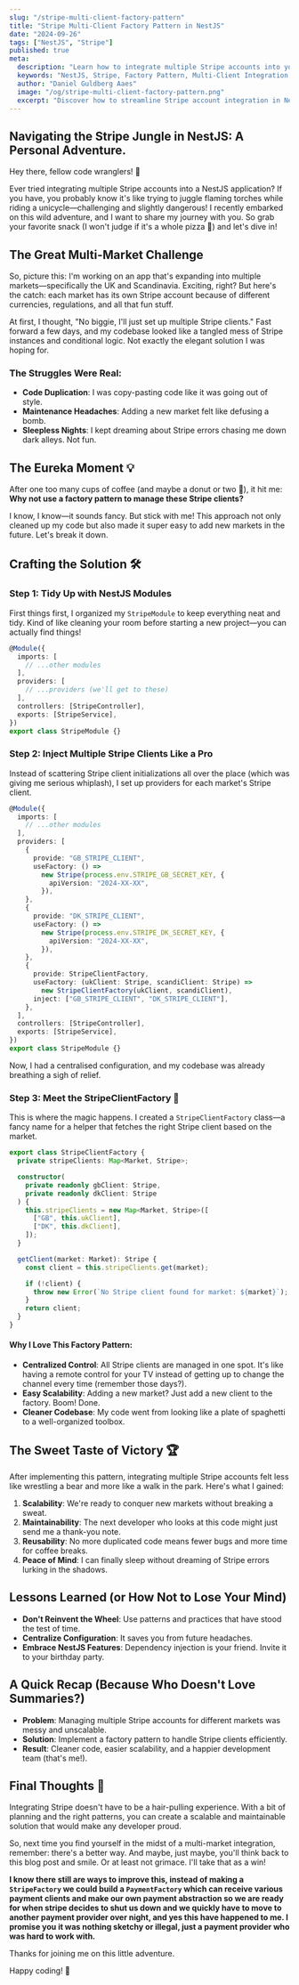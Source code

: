 ```yaml
---
slug: "/stripe-multi-client-factory-pattern"
title: "Stripe Multi-Client Factory Pattern in NestJS"
date: "2024-09-26"
tags: ["NestJS", "Stripe"]
published: true
meta:
  description: "Learn how to integrate multiple Stripe accounts into your NestJS application using the Factory Pattern for cleaner code, scalability, and maintainability."
  keywords: "NestJS, Stripe, Factory Pattern, Multi-Client Integration, Payment Processing, Software Development, Code Optimization"
  author: "Daniel Guldberg Aaes"
  image: "/og/stripe-multi-client-factory-pattern.png"
  excerpt: "Discover how to streamline Stripe account integration in NestJS applications using the Factory Pattern. Say goodbye to messy code and hello to scalability!"
---
```


## Navigating the Stripe Jungle in NestJS: A Personal Adventure.

Hey there, fellow code wranglers! 👋

Ever tried integrating multiple Stripe accounts into a NestJS application? If you have, you probably know it's like trying to juggle flaming torches while riding a unicycle—challenging and slightly dangerous! I recently embarked on this wild adventure, and I want to share my journey with you. So grab your favorite snack (I won't judge if it's a whole pizza 🍕) and let's dive in!

## The Great Multi-Market Challenge

So, picture this: I'm working on an app that's expanding into multiple markets—specifically the UK and Scandinavia. Exciting, right? But here's the catch: each market has its own Stripe account because of different currencies, regulations, and all that fun stuff.

At first, I thought, "No biggie, I'll just set up multiple Stripe clients." Fast forward a few days, and my codebase looked like a tangled mess of Stripe instances and conditional logic. Not exactly the elegant solution I was hoping for.

### The Struggles Were Real:

- **Code Duplication**: I was copy-pasting code like it was going out of style.
- **Maintenance Headaches**: Adding a new market felt like defusing a bomb.
- **Sleepless Nights**: I kept dreaming about Stripe errors chasing me down dark alleys. Not fun.

## The Eureka Moment 💡

After one too many cups of coffee (and maybe a donut or two 🍩), it hit me: **Why not use a factory pattern to manage these Stripe clients?**

I know, I know—it sounds fancy. But stick with me! This approach not only cleaned up my code but also made it super easy to add new markets in the future. Let's break it down.

## Crafting the Solution 🛠️

### Step 1: Tidy Up with NestJS Modules

First things first, I organized my `StripeModule` to keep everything neat and tidy. Kind of like cleaning your room before starting a new project—you can actually find things!

```typescript
@Module({
  imports: [
    // ...other modules
  ],
  providers: [
    // ...providers (we'll get to these)
  ],
  controllers: [StripeController],
  exports: [StripeService],
})
export class StripeModule {}
```

### Step 2: Inject Multiple Stripe Clients Like a Pro

Instead of scattering Stripe client initializations all over the place (which was giving me serious whiplash), I set up providers for each market's Stripe client.

```typescript
@Module({
  imports: [
    // ...other modules
  ],
  providers: [
    {
      provide: "GB_STRIPE_CLIENT",
      useFactory: () =>
        new Stripe(process.env.STRIPE_GB_SECRET_KEY, {
          apiVersion: "2024-XX-XX",
        }),
    },
    {
      provide: "DK_STRIPE_CLIENT",
      useFactory: () =>
        new Stripe(process.env.STRIPE_DK_SECRET_KEY, {
          apiVersion: "2024-XX-XX",
        }),
    },
    {
      provide: StripeClientFactory,
      useFactory: (ukClient: Stripe, scandiClient: Stripe) =>
        new StripeClientFactory(ukClient, scandiClient),
      inject: ["GB_STRIPE_CLIENT", "DK_STRIPE_CLIENT"],
    },
  ],
  controllers: [StripeController],
  exports: [StripeService],
})
export class StripeModule {}
```

Now, I had a centralised configuration, and my codebase was already breathing a sigh of relief.

### Step 3: Meet the StripeClientFactory 🎩

This is where the magic happens. I created a `StripeClientFactory` class—a fancy name for a helper that fetches the right Stripe client based on the market.

```typescript
export class StripeClientFactory {
  private stripeClients: Map<Market, Stripe>;

  constructor(
    private readonly gbClient: Stripe,
    private readonly dkClient: Stripe
  ) {
    this.stripeClients = new Map<Market, Stripe>([
      ["GB", this.ukClient],
      ["DK", this.dkClient],
    ]);
  }

  getClient(market: Market): Stripe {
    const client = this.stripeClients.get(market);

    if (!client) {
      throw new Error(`No Stripe client found for market: ${market}`);
    }
    return client;
  }
}
```

#### Why I Love This Factory Pattern:

- **Centralized Control**: All Stripe clients are managed in one spot. It's like having a remote control for your TV instead of getting up to change the channel every time (remember those days?).
- **Easy Scalability**: Adding a new market? Just add a new client to the factory. Boom! Done.
- **Cleaner Codebase**: My code went from looking like a plate of spaghetti to a well-organized toolbox.

## The Sweet Taste of Victory 🏆

After implementing this pattern, integrating multiple Stripe accounts felt less like wrestling a bear and more like a walk in the park. Here's what I gained:

1. **Scalability**: We're ready to conquer new markets without breaking a sweat.
2. **Maintainability**: The next developer who looks at this code might just send me a thank-you note.
3. **Reusability**: No more duplicated code means fewer bugs and more time for coffee breaks.
4. **Peace of Mind**: I can finally sleep without dreaming of Stripe errors lurking in the shadows.

## Lessons Learned (or How Not to Lose Your Mind)

- **Don't Reinvent the Wheel**: Use patterns and practices that have stood the test of time.
- **Centralize Configuration**: It saves you from future headaches.
- **Embrace NestJS Features**: Dependency injection is your friend. Invite it to your birthday party.

## A Quick Recap (Because Who Doesn't Love Summaries?)

- **Problem**: Managing multiple Stripe accounts for different markets was messy and unscalable.
- **Solution**: Implement a factory pattern to handle Stripe clients efficiently.
- **Result**: Cleaner code, easier scalability, and a happier development team (that's me!).

## Final Thoughts 🌟

Integrating Stripe doesn't have to be a hair-pulling experience. With a bit of planning and the right patterns, you can create a scalable and maintainable solution that would make any developer proud.

So, next time you find yourself in the midst of a multi-market integration, remember: there's a better way. And maybe, just maybe, you'll think back to this blog post and smile. Or at least not grimace. I'll take that as a win!

**I know there still are ways to improve this, instead of making a `StripeFactory` we could build a `PaymentFactory` which can receive various payment clients and make our own payment abstraction so we are ready for when stripe decides to shut us down and we quickly have to move to another payment provider over night, and yes this have happened to me. I promise you it was nothing sketchy or illegal, just a payment provider who was hard to work with.**

Thanks for joining me on this little adventure.

Happy coding! 🎉
